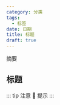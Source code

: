 ```yaml
---
category: 分类
tags:
  - 标签
date: 日期
title: 标题
draft: true
---
```


摘要

<!-- more -->

## 标题

::: tip 注意
:loudspeaker: 提示
:::

